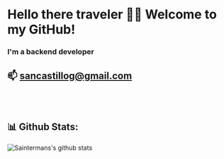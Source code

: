# Hello there traveler 🧙‍♂️ Welcome to my GitHub!
### I'm a backend developer


## 📫  sancastillog@gmail.com

<br>
<br>

## 📊 Github Stats:

![Saintermans's github stats](https://github-readme-stats.vercel.app/api?username=Sainterman)   
